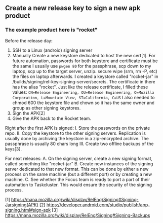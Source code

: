## Create a new release key to sign a new apk product

### The example product here is "rocket"

Before the release day:
1. SSH to a Linux (android) signing server
2. Manually Create a new keystore dedicated to host the new cert[1]. For future automation, passwords for both keystore and certificate must be the same
I usually use `pwgen 80` for the passphrase, scp down to my laptop, scp up to the target server, unzip.
secure wipe (srm, rm -P, etc) the files on laptop afterwards.
I created a keystore called "rocket-jar" in /builds/signing/rel-key-signing-server/secrets. The certificate in there has the alias "rocket".
Just like the release certificate, I filled these values:
```CN=Release Engineering, OU=Release Engineering, O=Mozilla Corporation, L=Mountain View, ST=California, C=US```
I also needed to chmod 600 the keystore file and chown so it has the same owner and group as other signing keystores. 
3. Sign the APK[2]
4. Give the APK back to the Rocket team.

Right after the first APK is signed:
I. Store the passwords on the private repo.
II. Copy the keystore to the other signing servers. Replication is usually done by archiving the keystore in a zip-encrypted archive. The passphrase is usually 80 chars long
III. Create two offline backups of the keys[3].

For next releases:
A. On the signing server, create a new signing format, called something like "rocket-jar"
B. Create new instances of the signing server dedicated to that new format. This can be done by either a new process on the same machine (but a different port) or by creating a new machine.
C. See whether the Focus team is ready to port a part of their automation to Taskcluster. This would ensure the security of the signing process.

[1] https://mana.mozilla.org/wiki/display/RelEng/Signing#Signing-Jarsigning(APK)
[2] https://developer.android.com/studio/publish/app-signing.html#sign-apk
[3] https://mana.mozilla.org/wiki/display/RelEng/Signing#Signing-Backups

